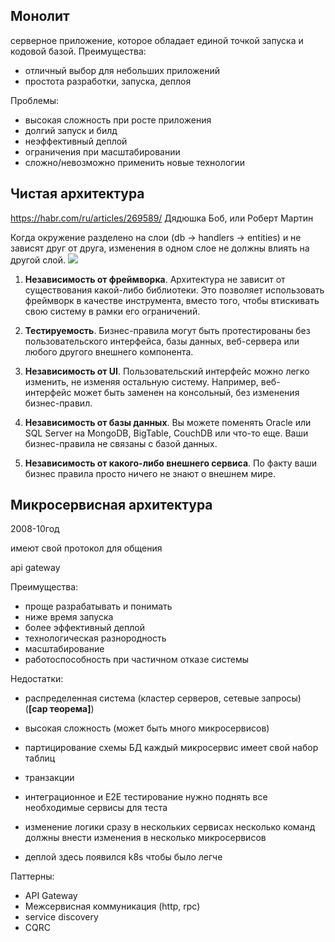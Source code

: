 ## Монолит 

серверное приложение, которое обладает единой точкой запуска и кодовой базой.
Преимущества:
- отличный выбор для небольших приложений
- простота разработки, запуска, деплоя

Проблемы:
- высокая сложность при росте приложения
- долгий запуск и билд
- неэффективный деплой
- ограничения при масштабировании
- сложно/невозможно применить новые технологии

## Чистая архитектура

https://habr.com/ru/articles/269589/
Дядюшка Боб, или Роберт Мартин

Когда окружение разделено на слои (db -> handlers -> entities) и не зависят друг от друга, изменения в одном слое не должны влиять на другой слой.
![](clean_architecture.png)

1. **Независимость от фреймворка**. Архитектура не зависит от существования какой-либо библиотеки. Это позволяет использовать фреймворк в качестве инструмента, вместо того, чтобы втискивать свою систему в рамки его ограничений.

2. **Тестируемость**. Бизнес-правила могут быть протестированы без пользовательского интерфейса, базы данных, веб-сервера или любого другого внешнего компонента.

3. **Независимоcть от UI**. Пользовательский интерфейс можно легко изменить, не изменяя остальную систему. Например, веб-интерфейс может быть заменен на консольный, без изменения бизнес-правил.

4. **Независимоcть от базы данных**. Вы можете поменять Oracle или SQL Server на MongoDB, BigTable, CouchDB или что-то еще. Ваши бизнес-правила не связаны с базой данных.

5. **Независимость от какого-либо внешнего сервиса**. По факту ваши бизнес правила просто ничего не знают о внешнем мире.
## Микросервисная архитектура

2008-10год

имеют свой протокол для общения

api gateway

Преимущества:
- проще разрабатывать и понимать
- ниже время запуска
- более эффективный деплой
- технологическая разнородность
- масштабирование
- работоспособность при частичном отказе системы

Недостатки:
- распределенная система (кластер серверов, сетевые запросы) (**[cap теорема]**)
- высокая сложность (может быть много микросервисов)
- партицирование схемы БД
	каждый микросервис имеет свой набор таблиц
- транзакции
- интеграционное и E2E тестирование
	нужно поднять все необходимые сервисы для теста
	
- изменение логики сразу в нескольких сервисах
	несколько команд должны внести изменения в несколько микросервисов
	
- деплой
	здесь появился k8s чтобы было легче

Паттерны:
- API Gateway
- Межсервисная коммуникация (http, rpc)
- service discovery
- CQRC





